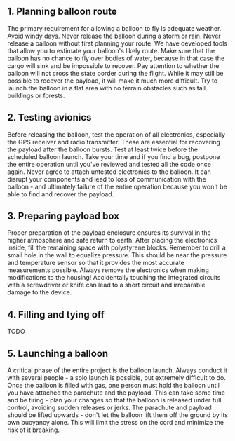 ## 1. Planning balloon route
The primary requirement for allowing a balloon to fly is adequate weather. Avoid windy days. Never release the balloon during a storm or rain.
Never release a balloon without first planning your route. We have developed tools that allow you to estimate your balloon's likely route.
Make sure that the balloon has no chance to fly over bodies of water, because in that case the cargo will sink and be impossible to recover. Pay attention to whether the balloon will not cross the state border during the flight. While it may still be possible to recover the payload, it will make it much more difficult. Try to launch the balloon in a flat area with no terrain obstacles such as tall buildings or forests.
## 2. Testing avionics
Before releasing the balloon, test the operation of all electronics, especially the GPS receiver and radio transmitter. These are essential for recovering the payload after the balloon bursts. Test at least twice before the scheduled balloon launch. Take your time and if you find a bug, postpone the entire operation until you've reviewed and tested all the code once again. Never agree to attach untested electronics to the balloon. It can disrupt your components and lead to loss of communication with the balloon - and ultimately failure of the entire operation because you won't be able to find and recover the payload.
## 3. Preparing payload box
Proper preparation of the payload enclosure ensures its survival in the higher atmosphere and safe return to earth. 
After placing the electronics inside, fill the remaining space with polystyrene blocks. Remember to drill a small hole in the wall to equalize pressure. This should be near the pressure and temperature sensor so that it provides the most accurate measurements possible. 
Always remove the electronics when making modifications to the housing! Accidentally touching the integrated circuits with a screwdriver or knife can lead to a short circuit and irreparable damage to the device.
## 4. Filling and tying off
TODO
## 5. Launching a balloon
A critical phase of the entire project is the balloon launch. Always conduct it with several people - a solo launch is possible, but extremely difficult to do. 
Once the balloon is filled with gas, one person must hold the balloon until you have attached the parachute and the payload. This can take some time and be tiring - plan your changes so that the balloon is released under full control, avoiding sudden releases or jerks. 
The parachute and payload should be lifted upwards - don't let the balloon lift them off the ground by its own buoyancy alone. This will limit the stress on the cord and minimize the risk of it breaking. 
